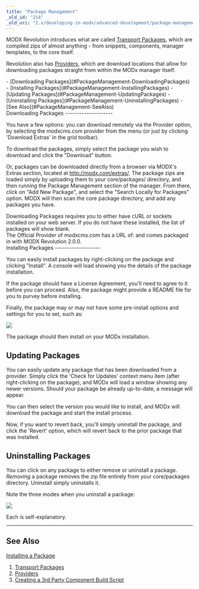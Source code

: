 ```yaml
---
title: "Package Management"
_old_id: "214"
_old_uri: "2.x/developing-in-modx/advanced-development/package-management/"
---
```


MODX Revolution introduces what are called [Transport Packages](developing-in-modx/advanced-development/package-management/transport-packages "Transport Packages"), which are compiled zips of almost anything - from snippets, components, manager templates, to the core itself.

Revolution also has [Providers](developing-in-modx/advanced-development/package-management/providers "Providers"), which are download locations that allow for downloading packages straight from within the MODx manager itself.

<div>- [Downloading Packages](#PackageManagement-DownloadingPackages)
- [Installing Packages](#PackageManagement-InstallingPackages)
- [Updating Packages](#PackageManagement-UpdatingPackages)
- [Uninstalling Packages](#PackageManagement-UninstallingPackages)
- [See Also](#PackageManagement-SeeAlso)

</div>Downloading Packages
--------------------

You have a few options: you can download remotely via the Provider option, by selecting the modxcms.com provider from the menu (or just by clicking 'Download Extras' in the grid toolbar).

To download the packages, simply select the package you wish to download and click the "Download" button.

Or, packages can be downloaded directly from a browser via MODX's Extras section, located at <http://modx.com/extras/>. The package zips are loaded simply by uploading them to your core/packages/ directory, and then running the Package Management section of the manager. From there, click on "Add New Package", and select the "Search Locally for Packages" option. MODX will then scan the core package directory, and add any packages you have.

<div class="note">Downloading Packages requires you to either have cURL or sockets installed on your web server. If you do not have these installed, the list of packages will show blank.</div><div class="info">The Official Provider of modxcms.com has a URL of:   
<http://rest.modx.com/extras/>   
 and comes packaged in with MODX Revolution 2.0.0.</div>Installing Packages
-------------------

You can easily install packages by right-clicking on the package and clicking "Install". A console will load showing you the details of the package installation.

If the package should have a License Agreement, you'll need to agree to it before you can proceed. Also, the package might provide a README file for you to purvey before installing.

Finally, the package may or may not have some pre-install options and settings for you to set, such as:

![](/download/attachments/18678070/pkgsetupopt.png?version=1&modificationDate=1247328671000)

The package should then install on your MODx installation.

Updating Packages
-----------------

You can easily update any package that has been downloaded from a provider. Simply click the 'Check for Updates' context menu item (after right-clicking on the package), and MODx will load a window showing any newer versions. Should your package be already up-to-date, a message will appear.

You can then select the version you would like to install, and MODx will download the package and start the install process.

Now, if you want to revert back, you'll simply uninstall the package, and click the 'Revert' option, which will revert back to the prior package that was installed.

Uninstalling Packages
---------------------

You can click on any package to either remove or uninstall a package. _Removing_ a package removes the zip file entirely from your core/packages directory. Uninstall simply uninstalls it.

Note the three modes when you uninstall a package:

![](/download/attachments/18678070/pkguninstall.png?version=1&modificationDate=1247328671000)

Each is self-explanatory.

- - - - - -

See Also
--------

[Installing a Package](administering-your-site/installing-a-package "Installing a Package")

1. [Transport Packages](developing-in-modx/advanced-development/package-management/transport-packages)
2. [Providers](developing-in-modx/advanced-development/package-management/providers)
3. [Creating a 3rd Party Component Build Script](developing-in-modx/advanced-development/package-management/creating-a-3rd-party-component-build-script)
